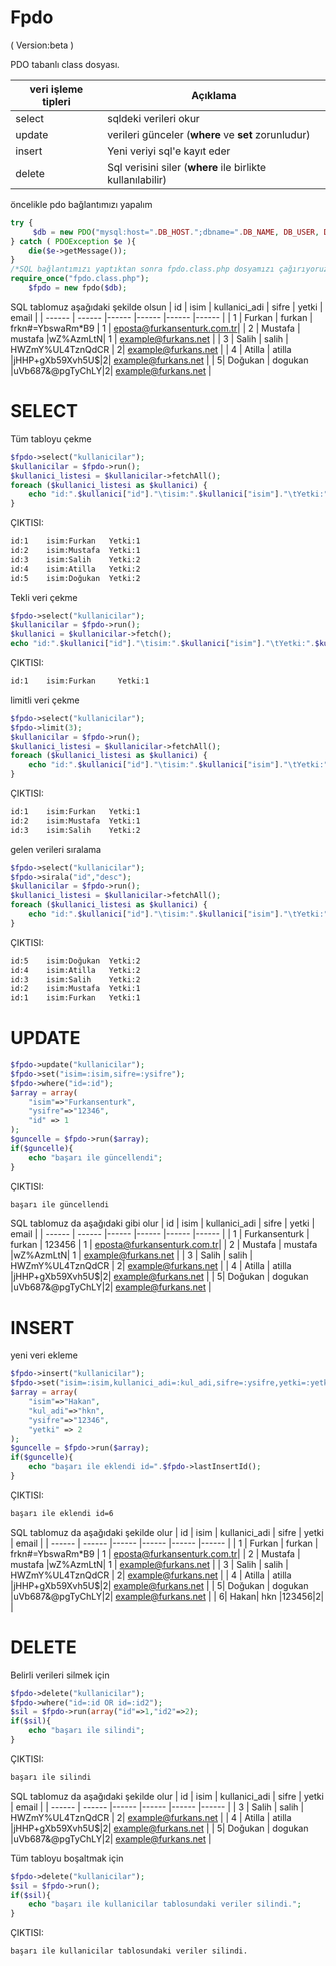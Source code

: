 

# Fpdo
( Version:beta )

PDO tabanlı class dosyası.

| veri işleme tipleri | Açıklama |
| ------ | ------ |
| select | sqldeki verileri okur |
| update | verileri günceler (**where** ve **set** zorunludur) |
| insert | Yeni veriyi sql'e kayıt eder |
| delete | Sql verisini siler  (**where** ile birlikte kullanılabilir) |

öncelikle pdo bağlantımızı yapalım
```php
try {
     $db = new PDO("mysql:host=".DB_HOST.";dbname=".DB_NAME, DB_USER, DB_PASSWORD);
} catch ( PDOException $e ){
	die($e->getMessage());
}
/*SQL bağlantımızı yaptıktan sonra fpdo.class.php dosyamızı çağırıyoruz*/
require_once("fpdo.class.php");
	$fpdo = new fpdo($db);
```
SQL tablomuz aşağıdaki şekilde olsun
| id | isim | kullanici_adi | sifre | yetki | email |
| ------ | ------ |------ |------ |------ |------ |
| 1 | Furkan |  furkan | frkn#=YbswaRm*B9 | 1 | eposta@furkansenturk.com.tr|
| 2 | Mustafa | mustafa |wZ%AzmLt$%nd^6$N| 1 | example@furkans.net |
| 3 | Salih |  salih | HWZmY%UL4TznQdCR | 2|  example@furkans.net |
| 4 |  Atilla | atilla |jHHP+gXb59Xvh5U$|2| example@furkans.net |
| 5|  Doğukan | dogukan |uVb687&@pgTyChLY|2| example@furkans.net |

# SELECT
Tüm tabloyu çekme
```php
$fpdo->select("kullanicilar");
$kullanicilar = $fpdo->run();
$kullanici_listesi = $kullanicilar->fetchAll();
foreach ($kullanici_listesi as $kullanici) {
	echo "id:".$kullanici["id"]."\tisim:".$kullanici["isim"]."\tYetki:".$kullanici["yetki"]."\n";
}
```
ÇIKTISI:
```html
id:1	isim:Furkan   Yetki:1
id:2	isim:Mustafa  Yetki:1
id:3	isim:Salih    Yetki:2
id:4	isim:Atilla   Yetki:2
id:5	isim:Doğukan  Yetki:2
```
Tekli veri çekme
```php
$fpdo->select("kullanicilar");
$kullanicilar = $fpdo->run();
$kullanici = $kullanicilar->fetch();
echo "id:".$kullanici["id"]."\tisim:".$kullanici["isim"]."\tYetki:".$kullanici["yetki"]."\n";
```
ÇIKTISI:
```html
id:1	isim:Furkan		Yetki:1
```
 
limitli veri çekme
```php
$fpdo->select("kullanicilar");
$fpdo->limit(3);
$kullanicilar = $fpdo->run();
$kullanici_listesi = $kullanicilar->fetchAll();
foreach ($kullanici_listesi as $kullanici) {
	echo "id:".$kullanici["id"]."\tisim:".$kullanici["isim"]."\tYetki:".$kullanici["yetki"]."\n";
}
```
ÇIKTISI:
```html
id:1	isim:Furkan   Yetki:1
id:2	isim:Mustafa  Yetki:1
id:3	isim:Salih    Yetki:2
```

gelen verileri sıralama
```php
$fpdo->select("kullanicilar");
$fpdo->sirala("id","desc");
$kullanicilar = $fpdo->run();
$kullanici_listesi = $kullanicilar->fetchAll();
foreach ($kullanici_listesi as $kullanici) {
	echo "id:".$kullanici["id"]."\tisim:".$kullanici["isim"]."\tYetki:".$kullanici["yetki"]."\n";
}
```
ÇIKTISI:
```html
id:5	isim:Doğukan  Yetki:2
id:4	isim:Atilla   Yetki:2
id:3	isim:Salih    Yetki:2
id:2	isim:Mustafa  Yetki:1
id:1	isim:Furkan   Yetki:1
```
# UPDATE

```php
$fpdo->update("kullanicilar");
$fpdo->set("isim=:isim,sifre=:ysifre");
$fpdo->where("id=:id");
$array = array(
	"isim"=>"Furkansenturk",
	"ysifre"=>"12346",
	"id" => 1
);
$guncelle = $fpdo->run($array);
if($guncelle){
	echo "başarı ile güncellendi";
}
```
ÇIKTISI:
```html
başarı ile güncellendi
```

SQL tablomuz da aşağıdaki gibi olur
| id | isim | kullanici_adi | sifre | yetki | email |
| ------ | ------ |------ |------ |------ |------ |
| 1 | Furkansenturk |  furkan | 123456 | 1 | eposta@furkansenturk.com.tr|
| 2 | Mustafa | mustafa |wZ%AzmLt$%nd^6$N| 1 | example@furkans.net |
| 3 | Salih |  salih | HWZmY%UL4TznQdCR | 2|  example@furkans.net |
| 4 |  Atilla | atilla |jHHP+gXb59Xvh5U$|2| example@furkans.net |
| 5|  Doğukan | dogukan |uVb687&@pgTyChLY|2| example@furkans.net |

# INSERT
yeni veri ekleme
```php
$fpdo->insert("kullanicilar");
$fpdo->set("isim=:isim,kullanici_adi=:kul_adi,sifre=:ysifre,yetki=:yetki");
$array = array(
	"isim"=>"Hakan",
	"kul_adi"=>"hkn",
	"ysifre"=>"12346",
	"yetki" => 2
);
$guncelle = $fpdo->run($array);
if($guncelle){
	echo "başarı ile eklendi id=".$fpdo->lastInsertId();
}
```
ÇIKTISI:
```html
başarı ile eklendi id=6
```
SQL tablomuz da aşağıdaki şekilde olur
| id | isim | kullanici_adi | sifre | yetki | email |
| ------ | ------ |------ |------ |------ |------ |
| 1 | Furkan |  furkan | frkn#=YbswaRm*B9 | 1 | eposta@furkansenturk.com.tr|
| 2 | Mustafa | mustafa |wZ%AzmLt$%nd^6$N| 1 | example@furkans.net |
| 3 | Salih |  salih | HWZmY%UL4TznQdCR | 2|  example@furkans.net |
| 4 |  Atilla | atilla |jHHP+gXb59Xvh5U$|2| example@furkans.net |
| 5|  Doğukan | dogukan |uVb687&@pgTyChLY|2| example@furkans.net |
| 6|  Hakan| hkn |123456|2|  |
# DELETE
Belirli verileri silmek için
```php
$fpdo->delete("kullanicilar");
$fpdo->where("id=:id OR id=:id2");
$sil = $fpdo->run(array("id"=>1,"id2"=>2);
if($sil){
	echo "başarı ile silindi";
}
```
ÇIKTISI:
```html
başarı ile silindi
```
SQL tablomuz da aşağıdaki şekilde olur
| id | isim | kullanici_adi | sifre | yetki | email |
| ------ | ------ |------ |------ |------ |------ |
| 3 | Salih |  salih | HWZmY%UL4TznQdCR | 2|  example@furkans.net |
| 4 |  Atilla | atilla |jHHP+gXb59Xvh5U$|2| example@furkans.net |
| 5|  Doğukan | dogukan |uVb687&@pgTyChLY|2| example@furkans.net |

Tüm tabloyu boşaltmak için
```php
$fpdo->delete("kullanicilar");
$sil = $fpdo->run();
if($sil){
	echo "başarı ile kullanicilar tablosundaki veriler silindi.";
}
```
ÇIKTISI:
```html
başarı ile kullanicilar tablosundaki veriler silindi.
```
